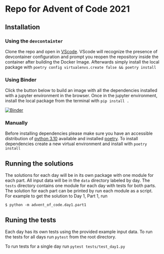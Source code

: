 # Repo for Advent of Code 2021

## Installation

### Using the `devcontainter`
Clone the repo and open in [VScode](https://code.visualstudio.com/).  VScode will recognize the presence of devcontainer configuration and prompt you reopen the repository inside the container after building the Docker Image.   Afterwards simply install the local package with `poetry config virtualenvs.create false && poetry install`

### Using Binder
Click the button below to build an image with all the dependencies installed with a jupyter environment in the browser.  Once in the jupyter environment, install the local package from the terminal with `pip install .`

[![Binder](https://mybinder.org/badge_logo.svg)](https://mybinder.org/v2/gh/sullivancolin/advent_of_code.git/HEAD)

### Manually
Before installing dependencies please make sure you have an accessible distribution of [python 3.10](https://www.python.org/downloads/release/python-3100/) available and installed [poetry](https://python-poetry.org/).  To install dependencies create a new virtual environment and install with `poetry install`

## Running the solutions
The solutions for each day will be in its own package with one module for each part.  All input data will be in the `data` directory labeled by day. The `tests` directory contains one module for each day with tests for both parts.  The solution for each part can be printed by run each module as a script. For example to get the solution to Day 1, Part 1, run
```shell
$ python -m advent_of_code.day1.part1
```

## Runing the tests
Each day has its own tests using the provided example input data.  To run the tests for all days run `pytest` from the root directory.

To run tests for a single day run `pytest tests/test_day1.py`


